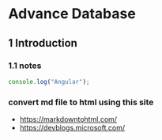 # Advance Database

## 1 Introduction

### 1.1 notes

```javascript
console.log("Angular");
```


### convert md file to html using this site
- https://markdowntohtml.com/
- https://devblogs.microsoft.com/
